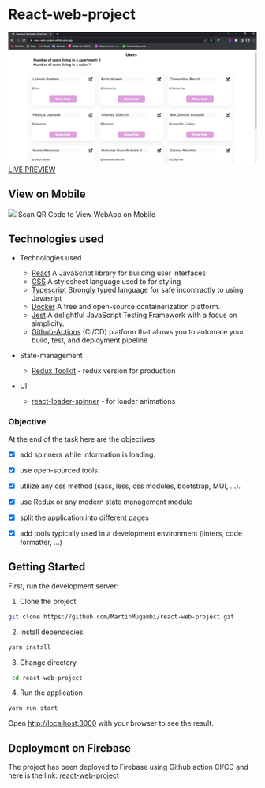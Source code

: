 # React-web-project
![react-project](/screens/home.png "react-project")
[LIVE PREVIEW](https://react-web-project-e48de.web.app//)

## View on Mobile
<img src="screens/frame.png" width="200"/>  
Scan QR Code to View WebApp on Mobile

## Technologies used
- Technologies used
  - [React](https://reactjs.org/) A JavaScript library for building user interfaces
  - [CSS](https://www.w3schools.com/css/) A stylesheet language used to for styling
  - [Typescript](https://www.typescriptlang.org/) Strongly typed language for safe incontractly to using Javasript
  - [Docker](https://www.docker.com/) A free and open-source containerization platform.
  - [Jest](https://jestjs.io/) A delightful JavaScript Testing Framework with a focus on simplicity.
  - [Github-Actions](https://github.com/features/actions) (CI/CD) platform that allows you to automate your   build, test, and deployment pipeline

- State-management

  - [Redux Toolkit](https://redux-toolkit.js.org/introduction/getting-started) - redux version for production

- UI

  - [react-loader-spinner](https://www.npmjs.com/package/react-loader-spinner) - for loader animations

### Objective
At the end of the task here are the objectives
- [x] add spinners while information is loading.
- [x] use open-sourced tools.
- [x] utilize any css method (sass, less, css modules, bootstrap, MUI, ...).
- [x] use Redux or any modern state management module 
- [x] split the application into different pages 
- [x] add tools typically used in a development environment (linters, code formatter, ...)


## Getting Started

First, run the development server:

1. Clone the project

```bash
git clone https://github.com/MartinMugambi/react-web-project.git
```

2. Install dependecies

```bash
yarn install
```
3. Change directory

```bash
 cd react-web-project
```

4. Run the application

```bash
yarn run start
```

Open [http://localhost:3000](http://localhost:3000) with your browser to see the result.

## Deployment on Firebase

The project has been deployed to Firebase using Github action CI/CD and here is the link: [react-web-project](https://react-web-project-e48de.web.app/)
